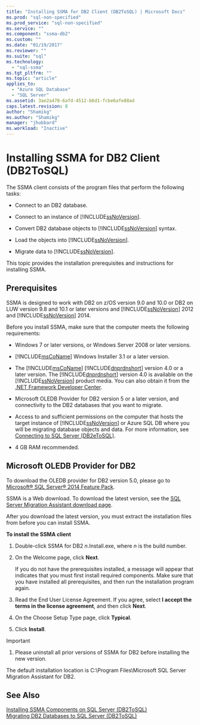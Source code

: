 ```yaml
---
title: "Installing SSMA for DB2 Client (DB2ToSQL) | Microsoft Docs"
ms.prod: "sql-non-specified"
ms.prod_service: "sql-non-specified"
ms.service: ""
ms.component: "ssma-db2"
ms.custom: ""
ms.date: "01/19/2017"
ms.reviewer: ""
ms.suite: "sql"
ms.technology: 
  - "sql-ssma"
ms.tgt_pltfrm: ""
ms.topic: "article"
applies_to: 
  - "Azure SQL Database"
  - "SQL Server"
ms.assetid: 3ae2a470-6afd-4512-b6d1-fcbe6afe88ad
caps.latest.revision: 8
author: "Shamikg"
ms.author: "Shamikg"
manager: "jhubbard"
ms.workload: "Inactive"
---
```

# Installing SSMA for DB2 Client (DB2ToSQL)
The SSMA client consists of the program files that perform the following tasks:  
  
-   Connect to an DB2 database.  
  
-   Connect to an instance of [!INCLUDE[ssNoVersion](../../includes/ssnoversion_md.md)].  
  
-   Convert DB2 database objects to [!INCLUDE[ssNoVersion](../../includes/ssnoversion_md.md)] syntax.  
  
-   Load the objects into [!INCLUDE[ssNoVersion](../../includes/ssnoversion_md.md)].  
  
-   Migrate data to [!INCLUDE[ssNoVersion](../../includes/ssnoversion_md.md)].  
  
This topic provides the installation prerequisites and instructions for installing SSMA.  
  
## Prerequisites  
SSMA is designed to work with DB2 on z/OS version 9.0 and 10.0 or DB2 on LUW version 9.8 and 10.1 or later versions and [!INCLUDE[ssNoVersion](../../includes/ssnoversion_md.md)] 2012 and [!INCLUDE[ssNoVersion](../../includes/ssnoversion_md.md)] 2014.  
  
Before you install SSMA, make sure that the computer meets the following requirements:  
  
-   Windows 7 or later versions, or Windows Server 2008 or later versions.  
  
-   [!INCLUDE[msCoName](../../includes/msconame_md.md)] Windows Installer 3.1 or a later version.  
  
-   The [!INCLUDE[msCoName](../../includes/msconame_md.md)] [!INCLUDE[dnprdnshort](../../includes/dnprdnshort_md.md)] version 4.0 or a later version. The [!INCLUDE[dnprdnshort](../../includes/dnprdnshort_md.md)] version 4.0 is available on the [!INCLUDE[ssNoVersion](../../includes/ssnoversion_md.md)] product media. You can also obtain it from the [.NET Framework Developer Center](http://go.microsoft.com/fwlink/?LinkId=48882).  
  
-   Microsoft OLEDB Provider for DB2 version 5 or a later version, and connectivity to the DB2 databases that you want to migrate.  
  
-   Access to and sufficient permissions on the computer that hosts the target instance of [!INCLUDE[ssNoVersion](../../includes/ssnoversion_md.md)] or Azure SQL DB where you will be migrating database objects and data. For more information, see [Connecting to SQL Server &#40;DB2eToSQL&#41;](../../ssma/db2/connecting-to-sql-server-db2etosql.md).  
  
-   4 GB RAM recommended.  
  
## Microsoft OLEDB Provider for DB2  
To download the OLEDB provider for DB2 version 5.0, please go to [Microsoft® SQL Server® 2014 Feature Pack](http://www.microsoft.com/download/details.aspx?id=42295).  
  
SSMA is a Web download. To download the latest version, see the [SQL Server Migration Assistant download page](http://aka.ms/ssmafordb2).  
  
After you download the latest version, you must extract the installation files from before you can install SSMA.  
  
**To install the SSMA client**  
  
1.  Double-click SSMA for DB2 *n*.Install.exe, where *n* is the build number.  
  
2.  On the Welcome page, click **Next**.  
  
    If you do not have the prerequisites installed, a message will appear that indicates that you must first install required components. Make sure that you have installed all prerequisites, and then run the installation program again.  
  
3.  Read the End User License Agreement. If you agree, select **I accept the terms in the license agreement**, and then click **Next**.  
  
4.  On the Choose Setup Type page, click **Typical**.  
  
5.  Click **Install**.  
  
> [!IMPORTANT]  
> 1.  Please uninstall all prior versions of SSMA for DB2 before installing the new version.  
  
The default installation location is C:\Program Files\Microsoft SQL Server Migration Assistant for DB2.  
  
## See Also  
[Installing SSMA Components on SQL Server &#40;DB2ToSQL&#41;](../../ssma/db2/installing-ssma-components-on-sql-server-db2tosql.md)  
[Migrating DB2 Databases to SQL Server &#40;DB2ToSQL&#41;](../../ssma/db2/migrating-db2-databases-to-sql-server-db2tosql.md)  
  
